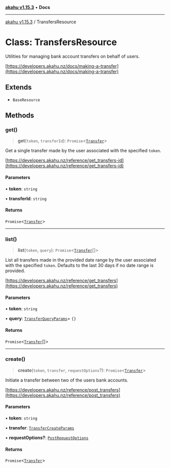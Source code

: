 [**akahu v1.15.3**](../README.md) • **Docs**

***

[akahu v1.15.3](../README.md) / TransfersResource

# Class: TransfersResource

Utilities for managing bank account transfers on behalf of users.

[https://developers.akahu.nz/docs/making-a-transfer](https://developers.akahu.nz/docs/making-a-transfer)

## Extends

- `BaseResource`

## Methods

### get()

> **get**(`token`, `transferId`): `Promise`\<[`Transfer`](../type-aliases/Transfer.md)\>

Get a single transfer made by the user associated with the specified `token`.

[https://developers.akahu.nz/reference/get_transfers-id](https://developers.akahu.nz/reference/get_transfers-id)

#### Parameters

• **token**: `string`

• **transferId**: `string`

#### Returns

`Promise`\<[`Transfer`](../type-aliases/Transfer.md)\>

***

### list()

> **list**(`token`, `query`): `Promise`\<[`Transfer`](../type-aliases/Transfer.md)[]\>

List all transfers made in the provided date range by the user associated
with the specified `token`. Defaults to the last 30 days if no date range
is provided.

[https://developers.akahu.nz/reference/get_transfers](https://developers.akahu.nz/reference/get_transfers)

#### Parameters

• **token**: `string`

• **query**: [`TransferQueryParams`](../type-aliases/TransferQueryParams.md)= `{}`

#### Returns

`Promise`\<[`Transfer`](../type-aliases/Transfer.md)[]\>

***

### create()

> **create**(`token`, `transfer`, `requestOptions`?): `Promise`\<[`Transfer`](../type-aliases/Transfer.md)\>

Initiate a transfer between two of the users bank accounts.

[https://developers.akahu.nz/reference/post_transfers](https://developers.akahu.nz/reference/post_transfers)

#### Parameters

• **token**: `string`

• **transfer**: [`TransferCreateParams`](../type-aliases/TransferCreateParams.md)

• **requestOptions?**: [`PostRequestOptions`](../type-aliases/PostRequestOptions.md)

#### Returns

`Promise`\<[`Transfer`](../type-aliases/Transfer.md)\>

